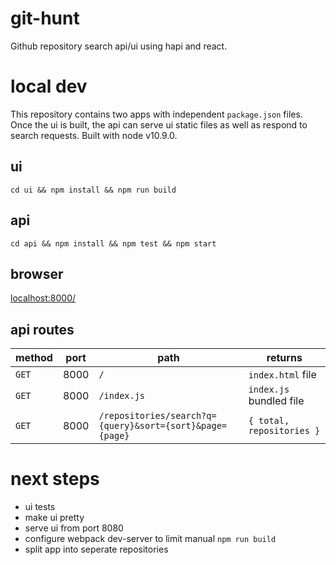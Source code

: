 # git-hunt
Github repository search api/ui using hapi and react. 

# local dev
This repository contains two apps with independent `package.json` files. Once the ui is built, the api can serve ui static files as well as respond to search requests. Built with node v10.9.0.

## ui
`cd ui && npm install && npm run build`

## api
`cd api && npm install && npm test && npm start`

## browser
[localhost:8000/](localhost:8000/)

## api routes
| method | port | path | returns |
| ------ | ---- | ---- | ---- |
| `GET` | 8000 | `/` | `index.html` file |
| `GET` | 8000 | `/index.js` | `index.js` bundled file |
| `GET` | 8000 | `/repositories/search?q={query}&sort={sort}&page={page}` | `{ total, repositories }` |

# next steps
- ui tests
- make ui pretty
- serve ui from port 8080
- configure webpack dev-server to limit manual `npm run build`
- split app into seperate repositories
